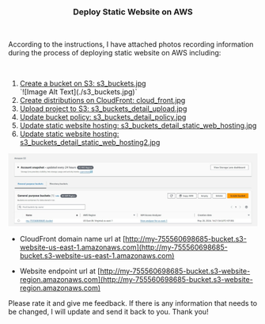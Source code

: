<h3 align="center">Deploy Static Website on AWS</h3>
<br />
<p>According to the instructions, I have attached photos recording information during the process of deploying static website on AWS including:</p>
<br />
<ol>
<li><a href="#usage">Create a bucket on S3: s3_buckets.jpg</a></li>
 `![Image Alt Text](./s3_buckets.jpg)`
<li><a href="#roadmap">Create distributions on CloudFront: cloud_front.jpg</a></li>
<li><a href="#contributing">Upload project to S3: s3_buckets_detail_upload.jpg</a></li>
<li><a href="#license">Update bucket policy: s3_buckets_detail_policy.jpg</a></li>
<li><a href="#contact">Update static website hosting: s3_buckets_detail_static_web_hosting.jpg</a></li>
<li><a href="#acknowledgments">Update static website hosting: s3_buckets_detail_static_web_hosting2.jpg</a></li>
</ol>
 
  ![Image Alt Text](./s3_buckets.jpg)

* CloudFront domain name url at [http://my-755560698685-bucket.s3-website-us-east-1.amazonaws.com](http://my-755560698685-bucket.s3-website-us-east-1.amazonaws.com)

* Website endpoint url at [http://my-755560698685-bucket.s3-website-region.amazonaws.com](http://my-755560698685-bucket.s3-website-region.amazonaws.com)


Please rate it and give me feedback. If there is any information that needs to be changed, I will update and send it back to you. Thank you!
